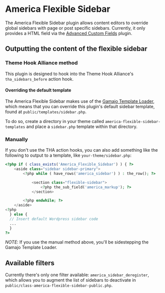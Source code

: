# America Flexible Sidebar

The America Flexible Sidebar plugin allows content editors to override global sidebars with page or post specific sidebars. Currently, it only provides a HTML field via the [Advanced Custom Fields](https://www.advancedcustomfields.com) plugin.

## Outputting the content of the flexible sidebar

### Theme Hook Alliance method

This plugin is designed to hook into the Theme Hook Alliance's `tha_sidebars_before` action hook.

#### Overriding the default template

The America Flexible Sidebar makes use of the [Gamajo Template Loader](https://github.com/GaryJones/Gamajo-Template-Loader), which means that you can override this plugin's default sidebar template, found at `public/templates/sidebar.php`.

To do so, create a directory in your theme called `america-flexible-sidebar-templates` and place a `sidebar.php` template within that directory.

### Manually

If you don't use the THA action hooks, you can also add something like the following to output to a template, like `your-theme/sidebar.php`:

```php
<?php if ( class_exists('America_Flexible_Sidebar') ) { ?>
	<aside class="sidebar sidebar-primary">
		<?php while ( have_rows('america_sidebar') ) : the_row(); ?>

			<section class="flexible-sidebar">
				<?php the_sub_field('america_markup'); ?>
			</section>

		<?php endwhile; ?>
	</aside>
<?php
  } else {
  // Insert default Wordpress sidebar code
  ...
  }
?>
```

*NOTE*: If you use the manual method above, you'll be sidestepping the Gamajo Template Loader.

## Available filters

Currently there's only one filter available: `america_sidebar_deregister`, which allows you to augment the list of sidebars to deactivate in `public/class-america-flexible-sidebar-public.php`.
